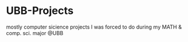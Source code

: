 # UBB-Projects
mostly computer sicience projects I was forced to do during my MATH &amp; comp. sci. major @UBB
